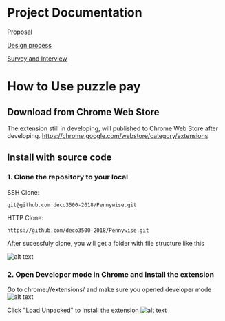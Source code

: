 # Project Documentation
[Proposal](https://github.com/deco3500-2018/Pennywise/wiki/Proposal)

[Design process](https://github.com/deco3500-2018/Pennywise/wiki/Design-process)

[Survey and Interview](https://github.com/deco3500-2018/Pennywise/wiki/Survey-and-Interview)


# How to Use puzzle pay
## Download from Chrome Web Store
The extension still in developing, will published to Chrome Web Store after developing.
https://chrome.google.com/webstore/category/extensions

## Install with source code
### 1. Clone the repository to your local
SSH Clone:
~~~~
git@github.com:deco3500-2018/Pennywise.git
~~~~

HTTP Clone:
~~~~
https://github.com/deco3500-2018/Pennywise.git
~~~~

After sucessfuly clone, you will get a folder with file structure like this

![alt text](https://github.com/deco3500-2018/Pennywise/blob/master/Plugin/assets/Images/Screen%20Shot%202018-09-16%20at%2010.36.43%20am.png)

### 2. Open Developer mode in Chrome and Install the extension
Go to chrome://extensions/ and make sure you opened developer mode
![alt text](https://github.com/deco3500-2018/Pennywise/blob/master/Plugin/assets/Images/Screen%20Shot%202018-09-16%20at%2010.57.18%20am.png)


Click "Load Unpacked" to install the extension
![alt text](https://github.com/deco3500-2018/Pennywise/blob/master/Plugin/assets/Images/Screen%20Shot%202018-09-16%20at%2010.57.35%20am.png)
